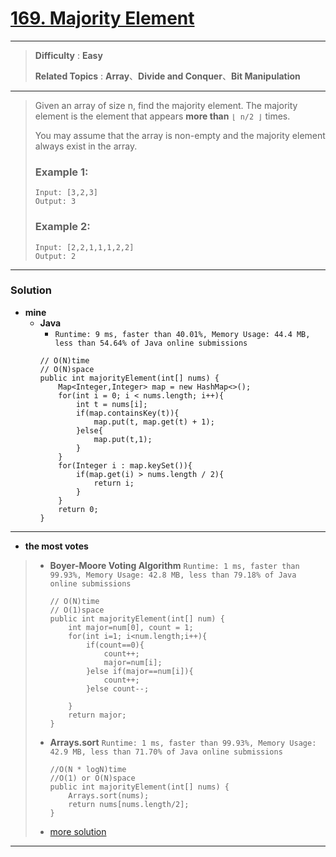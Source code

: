 # [169. Majority Element](https://leetcode.com/problems/majority-element/description/)

---

> **Difficulty** : **Easy**
>
> **Related Topics** : **Array**、**Divide and Conquer**、**Bit Manipulation**

---

> Given an array of size n, find the majority element. The majority element is the element that appears **more than** `⌊ n/2 ⌋` times.
>
> You may assume that the array is non-empty and the majority element always exist in the array.
>
> ### Example 1:
> ```
> Input: [3,2,3]
> Output: 3
> ```
>
> ### Example 2:
> ```
> Input: [2,2,1,1,1,2,2]
> Output: 2
> ```

---

### Solution
* **mine**
  * **Java**
    * `Runtime: 9 ms, faster than 40.01%, Memory Usage: 44.4 MB, less than 54.64% of Java online submissions`
    ```
    // O(N)time
    // O(N)space
    public int majorityElement(int[] nums) {
        Map<Integer,Integer> map = new HashMap<>();
        for(int i = 0; i < nums.length; i++){
            int t = nums[i];
            if(map.containsKey(t)){
                map.put(t, map.get(t) + 1);
            }else{
                map.put(t,1);
            }
        }
        for(Integer i : map.keySet()){
            if(map.get(i) > nums.length / 2){
                return i;
            }
        }
        return 0;
    }
    ```

---

* **the most votes**
>  * **Boyer-Moore Voting Algorithm** `Runtime: 1 ms, faster than 99.93%, Memory Usage: 42.8 MB, less than 79.18% of Java online submissions`
>    ```
>    // O(N)time
>    // O(1)space
>    public int majorityElement(int[] num) {
>        int major=num[0], count = 1;
>        for(int i=1; i<num.length;i++){
>            if(count==0){
>                count++;
>                major=num[i];
>            }else if(major==num[i]){
>                count++;
>            }else count--;
>
>        }
>        return major;
>    }
>    ```
>
>  * **Arrays.sort** `Runtime: 1 ms, faster than 99.93%, Memory Usage: 42.9 MB, less than 71.70% of Java online submissions`
>    ```
>    //O(N * logN)time
>    //O(1) or O(N)space
>    public int majorityElement(int[] nums) {
>        Arrays.sort(nums);
>        return nums[nums.length/2];
>    }
>    ```
>
>  * [more solution](https://leetcode.com/problems/majority-element/solution/)

---
